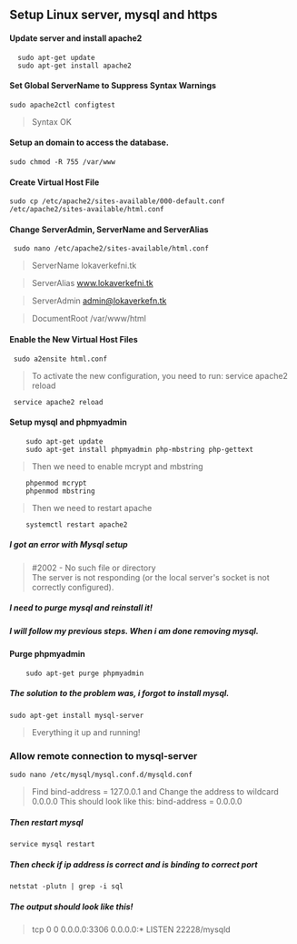 ## Setup Linux server, mysql and https

#### Update server and install apache2

```
  sudo apt-get update
  sudo apt-get install apache2
```

#### Set Global ServerName to Suppress Syntax Warnings

```
sudo apache2ctl configtest
```
> Syntax OK

#### Setup an domain to access the database.

```
sudo chmod -R 755 /var/www
```

#### Create Virtual Host File

```
sudo cp /etc/apache2/sites-available/000-default.conf /etc/apache2/sites-available/html.conf
```

#### Change ServerAdmin, ServerName and ServerAlias

```
 sudo nano /etc/apache2/sites-available/html.conf
```

>  ServerName lokaverkefni.tk

>  ServerAlias www.lokaverkefni.tk

>  ServerAdmin admin@lokaverkefn.tk

>  DocumentRoot /var/www/html

#### Enable the New Virtual Host Files

```
 sudo a2ensite html.conf
```

> To activate the new configuration, you need to run: service apache2 reload

```
 service apache2 reload
```

#### Setup mysql and phpmyadmin

```
 	sudo apt-get update
	sudo apt-get install phpmyadmin php-mbstring php-gettext
```
> Then we need to enable mcrypt and mbstring

```
 	phpenmod mcrypt
	phpenmod mbstring
```

> Then we need to restart apache

```
 	systemctl restart apache2
```


##### I got an error with Mysql setup

> #2002 - No such file or directory<br />The server is not responding (or the local server's socket is not correctly configured).

##### I need to purge mysql and reinstall it!
##### I will follow my previous steps. When i am done removing mysql.

#### Purge phpmyadmin

```
	sudo apt-get purge phpmyadmin
```

##### The solution to the problem was, i forgot to install mysql.

```
sudo apt-get install mysql-server
```
> Everything it up and running!

### Allow remote connection to mysql-server

```
sudo nano /etc/mysql/mysql.conf.d/mysqld.conf
```

> Find bind-address = 127.0.0.1 and Change the address to wildcard 0.0.0.0
> This should look like this: bind-address = 0.0.0.0

##### Then restart mysql

```
service mysql restart
```

##### Then check if ip address is correct and is binding to correct port

```
netstat -plutn | grep -i sql
```
##### The output should look like this!
> tcp        0      0 0.0.0.0:3306            0.0.0.0:*               LISTEN      22228/mysqld
